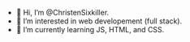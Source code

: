 - 👋 Hi, I’m @ChristenSixkiller.
- 👀 I’m interested in web developement (full stack).
- 🌱 I’m currently learning JS, HTML, and CSS.


